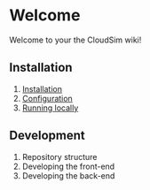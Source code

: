 # Welcome

Welcome to your the CloudSim wiki!

## Installation

1. [Installation](Installation)
1. [Configuration](Configuration)
1. [Running locally](Running_locally)

## Development

1. Repository structure
1. Developing the front-end
1. Developing the back-end

